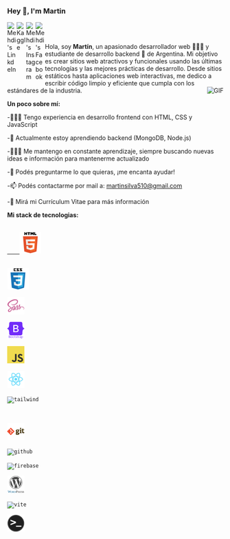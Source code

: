 ### Hey 👋, I'm Martin

<a href="https://www.linkedin.com/in/mehdimabrouki/">
  <img align="left" alt="Mehdi's LinkdeIn" width="22px" src="https://cdn.jsdelivr.net/npm/simple-icons@v3/icons/linkedin.svg" />
</a>
<a href="https://www.kaggle.com/mehdimabrouki">
  <img align="left" alt="Kaggle" width="22px" src="https://cdn.jsdelivr.net/npm/simple-icons@3.1.0/icons/kaggle.svg" />
</a>
<a href="https://www.instagram.com/mabroukimehdi/">
  <img align="left" alt="Mehdi's Instagram" width="22px" src="https://cdn.jsdelivr.net/npm/simple-icons@v3/icons/instagram.svg" />
</a>
<a href="https://www.facebook.com/mehdi.mabrouki1">
  <img align="left" alt="Mehdi's Facebook" width="22px" src="https://cdn.jsdelivr.net/npm/simple-icons@v3/icons/facebook.svg" />
</a>

<br />
<br />

Hola, soy **Martín**, un apasionado desarrollador web 👨🏽‍💻 y estudiante de desarrollo backend 🚀 de Argentina.
Mi objetivo es crear sitios web atractivos y funcionales usando las últimas tecnologías y las mejores prácticas de desarrollo. Desde sitios estáticos hasta aplicaciones web interactivas, me dedico a escribir código limpio y eficiente que cumpla con los estándares de la industria.
  <img align="right" alt="GIF" src="https://i.pinimg.com/originals/e4/26/70/e426702edf874b181aced1e2fa5c6cde.gif" />

**Un poco sobre mí:**

-👨🏽‍💻 Tengo experiencia en desarrollo frontend con HTML, CSS y JavaScript

-💼 Actualmente estoy aprendiendo backend (MongoDB, Node.js)

-🙍🏽‍♂️ Me mantengo en constante aprendizaje, siempre buscando nuevas ideas e información para mantenerme actualizado

-💬 Podés preguntarme lo que quieras, ¡me encanta ayudar!

-📫 Podés contactarme por mail a: martinsilva510@gmail.com

-📝 Mirá mi Currículum Vitae para más información


**Mi stack de tecnologias:**  

<p align="left"> 
  <!-- Fila 1 -->
  <code><a href="https://www.w3.org/html/" target="_blank" rel="noreferrer">
    <img src="https://raw.githubusercontent.com/devicons/devicon/master/icons/html5/html5-original-wordmark.svg" alt="html5" width="50" height="50"/></a></code>

  <code><a href="https://www.w3schools.com/css/" target="_blank" rel="noreferrer">
    <img src="https://raw.githubusercontent.com/devicons/devicon/master/icons/css3/css3-original-wordmark.svg" alt="css3" width="50" height="50"/></a></code>

  <code><img height="40" src="https://raw.githubusercontent.com/devicons/devicon/master/icons/sass/sass-original.svg" alt="sass"/></code>

  <code><img height="40" src="https://raw.githubusercontent.com/devicons/devicon/master/icons/bootstrap/bootstrap-plain-wordmark.svg" alt="bootstrap"/></code>

  <code><img height="40" src="https://raw.githubusercontent.com/github/explore/main/topics/javascript/javascript.png" alt="javascript"/></code>

  <code><img height="40" src="https://raw.githubusercontent.com/github/explore/main/topics/react/react.png" alt="react"/></code>

  <code><img height="40" src="https://www.vectorlogo.zone/logos/tailwindcss/tailwindcss-icon.svg" alt="tailwind"/></code>

  <br />

  <!-- Fila 2 -->
  <code><img height="40" src="https://raw.githubusercontent.com/github/explore/main/topics/git/git.png" alt="git"/></code>

  <code><img height="40" src="https://github.githubassets.com/images/modules/logos_page/GitHub-Mark.png" alt="github"/></code>

  <code><img height="40" src="https://www.vectorlogo.zone/logos/firebase/firebase-icon.svg" alt="firebase"/></code>

  <code><img height="40" src="https://raw.githubusercontent.com/devicons/devicon/master/icons/wordpress/wordpress-original.svg" alt="wordpress"/></code>

  <code><img height="40" src="https://vitejs.dev/logo.svg" alt="vite"/></code>

  <code><img height="40" src="https://raw.githubusercontent.com/github/explore/main/topics/terminal/terminal.png" alt="terminal"/></code>
</p>


  
